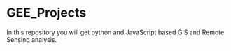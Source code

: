 # GEE_Projects
In this repository you will get python and JavaScript based GIS and Remote Sensing analysis.

